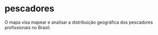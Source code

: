 # pescadores
O mapa visa mapear e analisar a distribuição geográfica dos pescadores profissionais no Brasil.
